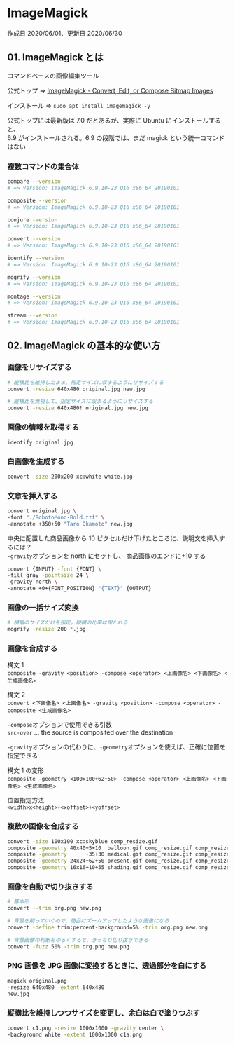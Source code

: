 # ImageMagick

作成日 2020/06/01、更新日 2020/06/30

## 01. ImageMagick とは

コマンドベースの画像編集ツール

公式トップ => [ImageMagick \- Convert, Edit, or Compose Bitmap Images](https://imagemagick.org/index.php)

インストール => `sudo apt install imagemagick -y`

公式トップには最新版は 7.0 だとあるが、実際に Ubuntu にインストールすると、\
6.9 がインストールされる。6.9 の段階では、まだ magick という統一コマンドはない

### 複数コマンドの集合体

```bash
compare --version
# => Version: ImageMagick 6.9.10-23 Q16 x86_64 20190101

composite --version
# => Version: ImageMagick 6.9.10-23 Q16 x86_64 20190101

conjure -version
# => Version: ImageMagick 6.9.10-23 Q16 x86_64 20190101

convert --version
# => Version: ImageMagick 6.9.10-23 Q16 x86_64 20190101

identify --version
# => Version: ImageMagick 6.9.10-23 Q16 x86_64 20190101

mogrify --version
# => Version: ImageMagick 6.9.10-23 Q16 x86_64 20190101

montage --version
# => Version: ImageMagick 6.9.10-23 Q16 x86_64 20190101

stream --version
# => Version: ImageMagick 6.9.10-23 Q16 x86_64 20190101
```

## 02. ImageMagick の基本的な使い方

### 画像をリサイズする

```bash
# 縦横比を維持したまま、指定サイズに収まるようにリサイズする
convert -resize 640x480 original.jpg new.jpg

# 縦横比を無視して、指定サイズに収まるようにリサイズする
convert -resize 640x480! original.jpg new.jpg
```

### 画像の情報を取得する

```bash
identify original.jpg
```

### 白画像を生成する

```bash
convert -size 200x200 xc:white white.jpg
```

### 文章を挿入する

```bash
convert original.jpg \
-font "./RobotoMono-Bold.ttf" \
-annotate +350+50 "Taro Okamoto" new.jpg
```

中央に配置した商品画像から 10 ピクセルだけ下げたところに、説明文を挿入するには？ \
`-gravity`オプションを north にセットし、 商品画像のエンドに+10 する

```bash
convert {INPUT} -font {FONT} \
-fill gray -pointsize 24 \
-gravity north \
-annotate +0+{FONT_POSITION} "{TEXT}" {OUTPUT}
```

### 画像の一括サイズ変換

```bash
# 横幅のサイズだけを指定。縦横の比率は保たれる
mogrify -resize 200 *.jpg
```

### 画像を合成する

構文 1 \
`composite -gravity <position> -compose <operator> <上画像名> <下画像名> <生成画像名>`

構文 2 \
`convert <下画像名> <上画像名> -gravity <position> -compose <operator> -composite <生成画像名>`

`-compose`オプションで使用できる引数 \
`src-over` ... the source is composited over the destination

`-gravity`オプションの代わりに、`-geometry`オプションを使えば、正確に位置を指定できる

構文 1 の変形 \
`composite -geometry <100x100+62+50> -compose <operator> <上画像名> <下画像名> <生成画像名>`

位置指定方法 \
`<width>x<height>+<xoffset>+<yoffset>`

### 複数の画像を合成する

```bash
convert -size 100x100 xc:skyblue comp_resize.gif
composite -geometry 40x40+5+10  balloon.gif comp_resize.gif comp_resize.gif
composite -geometry      +35+30 medical.gif comp_resize.gif comp_resize.gif
composite -geometry 24x24+62+50 present.gif comp_resize.gif comp_resize.gif
composite -geometry 16x16+10+55 shading.gif comp_resize.gif comp_resize.gif
```

### 画像を自動で切り抜きする

```bash
# 基本形
convert --trim org.png new.png

# 背景を削っていくので、商品にズームアップしたような画像になる
convert -define trim:percent-background=5% -trim org.png new.png

# 背景画像の判断をゆるくすると、きっちり切り抜きできる
convert -fuzz 50% -trim org.png new.png
```

### PNG 画像を JPG 画像に変換するときに、透過部分を白にする

```bash
magick original.png
-resize 640x480 -extent 640x480
new.jpg
```

### 縦横比を維持しつつサイズを変更し、余白は白で塗りつぶす

```bash
convert c1.png -resize 1000x1000 -gravity center \
-background white -extent 1000x1000 c1a.png
```
